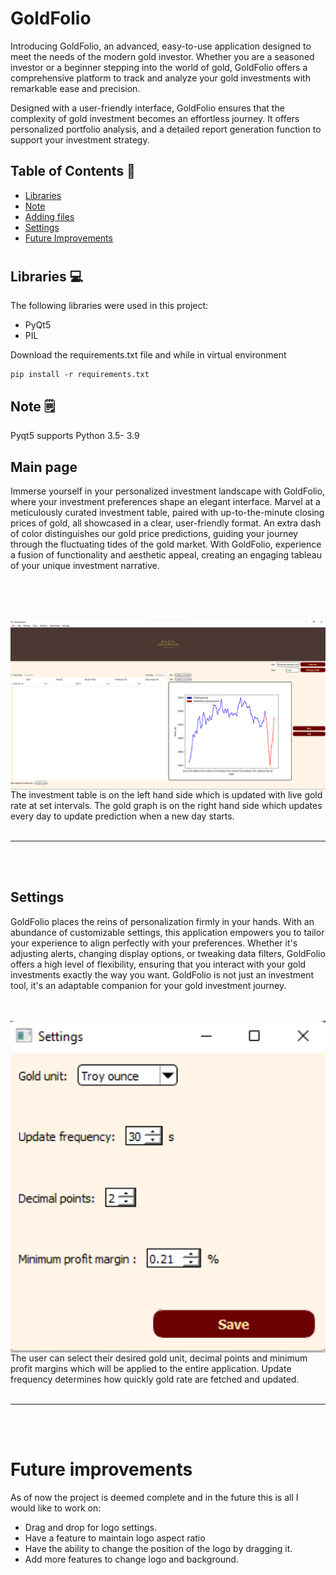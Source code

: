 #  GoldFolio

<p>Introducing GoldFolio, an advanced, easy-to-use application designed to meet the needs of the modern gold investor. Whether you are a seasoned investor or a beginner stepping into the world of gold, GoldFolio offers a comprehensive platform to track and analyze your gold investments with remarkable ease and precision.</p>

<p>Designed with a user-friendly interface, GoldFolio ensures that the complexity of gold investment becomes an effortless journey. It offers personalized portfolio analysis, and a detailed report generation function to support your investment strategy.</p>

## Table of Contents 📘
* [Libraries](#libraries)
* [Note](#Note)
* [Adding files](#AddingFiles)
* [Settings](#Setting)
* [Future Improvements](#FutureImporvements)

# <a name="libraries"></a>
## Libraries 💻
The following libraries were used in this project:
* PyQt5
* PIL

Download the requirements.txt file and while in virtual environment
```
pip install -r requirements.txt
```
<a name="Note"></a>
## Note 🗒️
Pyqt5 supports Python 3.5- 3.9

<a name="Main Page"></a>
## Main page
Immerse yourself in your personalized investment landscape with GoldFolio, where your investment preferences shape an elegant interface. Marvel at a meticulously curated investment table, paired with up-to-the-minute closing prices of gold, all showcased in a clear, user-friendly format. An extra dash of color distinguishes our gold price predictions, guiding your journey through the fluctuating tides of the gold market. With GoldFolio, experience a fusion of functionality and aesthetic appeal, creating an engaging tableau of your unique investment narrative.

<br><br><br>
<p>
 <img align= right width= 600 src="https://github.com/abubakar20-02/GoldFolio/blob/master/Images/main%20page.png">
  The investment table is on the left hand side which is updated with live gold rate at set intervals. The gold graph is on the right hand side which updates every day to update prediction when a new day starts.
  <br clear="right"/>
  <br><hr><br><br>
</p>


<a name="Setting"></a>
## Settings
GoldFolio places the reins of personalization firmly in your hands. With an abundance of customizable settings, this application empowers you to tailor your experience to align perfectly with your preferences. Whether it's adjusting alerts, changing display options, or tweaking data filters, GoldFolio offers a high level of flexibility, ensuring that you interact with your gold investments exactly the way you want. GoldFolio is not just an investment tool, it's an adaptable companion for your gold investment journey.
<br><br><br>
<p>
 <img align= right width= 600 src="https://github.com/abubakar20-02/GoldFolio/blob/master/Images/Settings.png">
The user can select their desired gold unit, decimal points and minimum profit margins which will be applied to the entire application. Update frequency determines how quickly gold rate are fetched and updated.
  <br clear="right"/>
  <br><hr><br><br>
</p>


<a name="FutureImporvements"></a>
# Future improvements
As of now the project is deemed complete and in the future this is all I would like to work on:
* Drag and drop for logo settings.
* Have a feature to maintain logo aspect ratio
* Have the ability to change the position of the logo by dragging it.
* Add more features to change logo and background.
